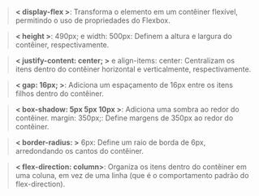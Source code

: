 >**&lt; display-flex &gt;**: Transforma o elemento em um contêiner flexível, permitindo o uso de propriedades do Flexbox.

>**&lt; height &gt;**: 490px; e width: 500px: Definem a altura e largura do contêiner, respectivamente.

>**&lt; justify-content: center; &gt;** e align-items: center: Centralizam os itens dentro do contêiner horizontal e verticalmente, respectivamente.

>**&lt; gap: 16px; &gt;**: Adiciona um espaçamento de 16px entre os itens filhos dentro do contêiner.

>**&lt; box-shadow: 5px 5px 10px  &gt;**: Adiciona uma sombra ao redor do contêiner.
margin: 350px;: Define margens de 350px ao redor do contêiner.

>**&lt; border-radius: &gt;** 6px: Define um raio de borda de 6px, arredondando os cantos do contêiner.

>**&lt; flex-direction: column&gt;**: Organiza os itens dentro do contêiner em uma coluna, em vez de uma linha (que é o comportamento padrão do flex-direction).
